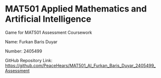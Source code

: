 # MAT501 Applied Mathematics and Artificial Intelligence
Game for MAT501 Assessment Coursework

Name: Furkan Baris Duyar

Number: 2405499

GitHub Repository Link: https://github.com/PeaceHears/MAT501_AI_Furkan_Baris_Duyar_2405499_Assessment